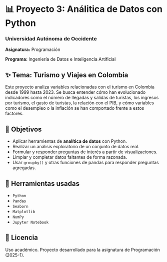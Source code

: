 # 📊 Proyecto 3: Análitica de Datos con Python

### Universidad Autónoma de Occidente  

**Asignatura:** Programación 

**Programa:** Ingeniería de Datos e Inteligencia Artificial  


## ✨ Tema: Turismo y Viajes en Colombia

Este proyecto analiza variables relacionadas con el turismo en Colombia desde 1999 hasta 2023. Se busca entender cómo han evolucionado indicadores como el número de llegadas y salidas de turistas, los ingresos por turismo, el gasto de turistas, la relación con el PIB, y cómo variables como el desempleo o la inflación se han comportado frente a estos factores.


## 📌 Objetivos

- Aplicar herramientas de **analítica de datos** con Python.
- Realizar un análisis exploratorio de un conjunto de datos real.
- Formular y responder preguntas de interés a partir de visualizaciones.
- Limpiar y completar datos faltantes de forma razonada.
- Usar `groupby()` y otras funciones de pandas para responder preguntas agregadas.


## 🧰 Herramientas usadas

- `Python`
- `Pandas`
- `Seaborn`
- `Matplotlib`
- `NumPy`
- `Jupyter Notebook`

## 📝 Licencia

Uso académico. Proyecto desarrollado para la asignatura de Programación (2025-1).


